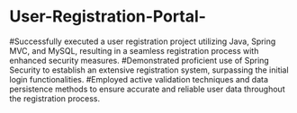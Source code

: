 # User-Registration-Portal-
#Successfully executed a user registration project utilizing Java, Spring  MVC, and MySQL, resulting in a seamless registration process with  enhanced security measures.
#Demonstrated proficient use of Spring Security to establish an extensive 
registration system, surpassing the initial login functionalities.
#Employed active validation techniques and data persistence methods to 
ensure accurate and reliable user data throughout the registration 
process.

